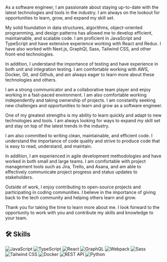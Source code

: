 As a software engineer, I am passionate about staying up-to-date with the latest technologies and tools in the industry. I am always on the lookout for opportunities to learn, grow, and expand my skill set.

My solid foundation in data structures, algorithms, object-oriented programming, and design patterns has allowed me to develop efficient, maintainable, and scalable code. I am proficient in JavaScript and TypeScript and have extensive experience working with React and Redux. I have also worked with Next.js, GraphQl, Sass, Tailwind CSS, and other front-end technologies.

In addition, I understand the importance of testing and have experience in both unit and integration testing. I am comfortable working with AWS, Docker, Git, and Github, and am always eager to learn more about these technologies and others.

I am a strong communicator and a collaborative team player and enjoy working in a fast-paced environment. I am also comfortable working independently and taking ownership of projects. I am constantly seeking new challenges and opportunities to learn and grow as a software engineer.

One of my greatest strengths is my ability to learn quickly and adapt to new technologies and tools. I am always looking for ways to expand my skill set and stay on top of the latest trends in the industry.

I am also committed to writing clean, maintainable, and efficient code. I understand the importance of code quality and strive to produce code that is easy to read, understand, and maintain.

In addition, I am experienced in agile development methodologies and have worked in both small and large teams. I am comfortable with project management tools such as Jira, Trello, and Asana, and am able to effectively communicate project progress and status updates to stakeholders.

Outside of work, I enjoy contributing to open-source projects and participating in coding communities. I believe in the importance of giving back to the tech community and helping others learn and grow.

Thank you for taking the time to learn more about me. I look forward to the opportunity to work with you and contribute my skills and knowledge to your team.
## 🛠 Skills

![JavaScript](https://github.com/yourusername/yourrepository/raw/main/assets/javascript_icon.svg)
![TypeScript](https://github.com/yourusername/yourrepository/raw/main/assets/typescript_icon.svg)
![React](https://github.com/yourusername/yourrepository/raw/main/assets/react_icon.svg)
![GraphQL](https://github.com/yourusername/yourrepository/raw/main/assets/graphql_icon.svg)
![Webpack](https://github.com/yourusername/yourrepository/raw/main/assets/webpack_icon.svg)
![Sass](https://github.com/yourusername/yourrepository/raw/main/assets/sass_icon.svg)
![Tailwind CSS](https://github.com/yourusername/yourrepository/raw/main/assets/tailwindcss_icon.svg)
![Docker](https://github.com/yourusername/yourrepository/raw/main/assets/docker_icon.svg)
![REST API](https://github.com/yourusername/yourrepository/raw/main/assets/api_icon.svg)
![Python](https://github.com/yourusername/yourrepository/raw/main/assets/python_icon.svg)



